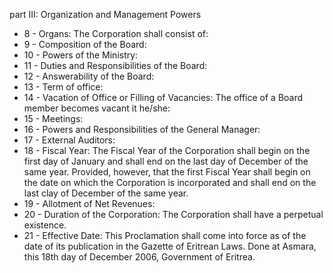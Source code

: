 part III: Organization and Management Powers

<ul>
			<li>8 - Organs: The Corporation shall consist of:<ul>
			</ul></li>			<li>9 - Composition of the Board: <ul>
			</ul></li>			<li>10 - Powers of the Ministry: <ul>
			</ul></li>			<li>11 - Duties and Responsibilities of the Board: <ul>
			</ul></li>			<li>12 - Answerability of the Board: <ul>
			</ul></li>			<li>13 - Term of office: <ul>
			</ul></li>			<li>14 - Vacation of Office or Filling of Vacancies: The office of a Board member becomes vacant it he&#x2F;she:<ul>
			</ul></li>			<li>15 - Meetings: <ul>
			</ul></li>			<li>16 - Powers and Responsibilities of the General Manager: <ul>
			</ul></li>			<li>17 - External Auditors: <ul>
			</ul></li>			<li>18 - Fiscal Year: The Fiscal Year of the Corporation shall begin on the first day of January and shall end on the last day of December of the same year. Provided, however, that the first Fiscal Year shall begin on the date on which the Corporation is incorporated and shall end on the last clay of December of the same year.<ul>
			</ul></li>			<li>19 - Allotment of Net Revenues: <ul>
			</ul></li>			<li>20 - Duration of the Corporation: The Corporation shall have a perpetual existence.<ul>
			</ul></li>			<li>21 - Effective Date: This Proclamation shall come into force as of the date of its publication in the Gazette of Eritrean Laws.
Done at Asmara, this 18th day of December 2006,
Government of Eritrea.<ul>
			</ul></li></ul>
